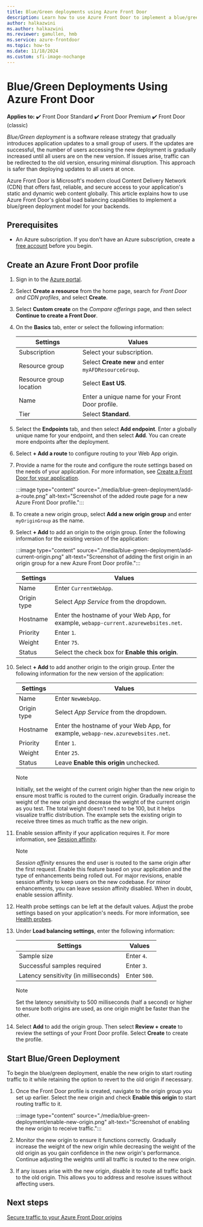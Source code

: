 ```yaml
---
title: Blue/Green deployments using Azure Front Door
description: Learn how to use Azure Front Door to implement a blue/green deployment strategy for your web applications.
author: halkazwini
ms.author: halkazwini
ms.reviewer: gamullen, hmb
ms.service: azure-frontdoor
ms.topic: how-to
ms.date: 11/18/2024
ms.custom: sfi-image-nochange
---
```


# Blue/Green Deployments Using Azure Front Door

**Applies to:** :heavy_check_mark: Front Door Standard :heavy_check_mark: Front Door Premium :heavy_check_mark: Front Door (classic)

*Blue/Green deployment* is a software release strategy that gradually introduces application updates to a small group of users. If the updates are successful, the number of users accessing the new deployment is gradually increased until all users are on the new version. If issues arise, traffic can be redirected to the old version, ensuring minimal disruption. This approach is safer than deploying updates to all users at once.

Azure Front Door is Microsoft's modern cloud Content Delivery Network (CDN) that offers fast, reliable, and secure access to your application's static and dynamic web content globally. This article explains how to use Azure Front Door's global load balancing capabilities to implement a blue/green deployment model for your backends.

## Prerequisites

* An Azure subscription. If you don't have an Azure subscription, create a [free account](https://azure.microsoft.com/pricing/purchase-options/azure-account?cid=msft_learn) before you begin.

## Create an Azure Front Door profile

1. Sign in to the [Azure portal](https://portal.azure.com/?WT.mc_id=A261C142F).

1. Select **Create a resource** from the home page, search for *Front Door and CDN profiles*, and select **Create**.

1. Select **Custom create** on the *Compare offerings* page, and then select **Continue to create a Front Door**.

1. On the **Basics** tab, enter or select the following information:

    | Settings | Values |
    |--|--|
    | Subscription | Select your subscription. |
    | Resource group | Select **Create new** and enter `myAFDResourceGroup`. |
    | Resource group location | Select **East US**. |
    | Name | Enter a unique name for your Front Door profile. |
    | Tier | Select **Standard**. |

1. Select the **Endpoints** tab, and then select **Add endpoint**. Enter a globally unique name for your endpoint, and then select **Add**. You can create more endpoints after the deployment.

1. Select **+ Add a route** to configure routing to your Web App origin.

1. Provide a name for the route and configure the route settings based on the needs of your application. For more information, see [Create a Front Door for your application](create-front-door-portal.md#create-a-front-door-for-your-application).

    :::image type="content" source="./media/blue-green-deployment/add-a-route.png" alt-text="Screenshot of the added route page for a new Azure Front Door profile.":::

1. To create a new origin group, select **Add a new origin group** and enter `myOriginGroup` as the name.

1. Select **+ Add** to add an origin to the origin group. Enter the following information for the existing version of the application:

    :::image type="content" source="./media/blue-green-deployment/add-current-origin.png" alt-text="Screenshot of adding the first origin in an origin group for a new Azure Front Door profile.":::

    | Settings | Values |
    |--|--|
    | Name | Enter `CurrentWebApp`. |
    | Origin type | Select *App Service* from the dropdown. |
    | Hostname | Enter the hostname of your Web App, for example, `webapp-current.azurewebsites.net`. |
    | Priority | Enter `1`. |
    | Weight | Enter `75`. |
    | Status | Select the check box for **Enable this origin**. |

1. Select **+ Add** to add another origin to the origin group. Enter the following information for the new version of the application:

    | Settings | Values |
    |--|--|
    | Name | Enter `NewWebApp`. |
    | Origin type | Select *App Service* from the dropdown. |
    | Hostname | Enter the hostname of your Web App, for example, `webapp-new.azurewebsites.net`. |
    | Priority | Enter `1`. |
    | Weight | Enter `25`. |
    | Status | Leave **Enable this origin** unchecked. |

    > [!NOTE]
    > Initially, set the weight of the current origin higher than the new origin to ensure most traffic is routed to the current origin. Gradually increase the weight of the new origin and decrease the weight of the current origin as you test. The total weight doesn't need to be 100, but it helps visualize traffic distribution. The example sets the existing origin to receive three times as much traffic as the new origin.

1. Enable session affinity if your application requires it. For more information, see [Session affinity](routing-methods.md). 

    > [!NOTE]
    > *Session affinity* ensures the end user is routed to the same origin after the first request. Enable this feature based on your application and the type of enhancements being rolled out. For major revisions, enable session affinity to keep users on the new codebase. For minor enhancements, you can leave session affinity disabled. When in doubt, enable session affinity.

1. Health probe settings can be left at the default values. Adjust the probe settings based on your application's needs. For more information, see [Health probes](health-probes.md).

1. Under **Load balancing settings**, enter the following information:

    | Settings | Values |
    |--|--|
    | Sample size | Enter `4`. |
    | Successful samples required | Enter `3`. |
    | Latency sensitivity (in milliseconds) | Enter `500`. |

    > [!NOTE]
    > Set the latency sensitivity to 500 milliseconds (half a second) or higher to ensure both origins are used, as one origin might be faster than the other.

1. Select **Add** to add the origin group. Then select **Review + create** to review the settings of your Front Door profile. Select **Create** to create the profile.

## Start Blue/Green Deployment

To begin the blue/green deployment, enable the new origin to start routing traffic to it while retaining the option to revert to the old origin if necessary.

1. Once the Front Door profile is created, navigate to the origin group you set up earlier. Select the new origin and check **Enable this origin** to start routing traffic to it.

    :::image type="content" source="./media/blue-green-deployment/enable-new-origin.png" alt-text="Screenshot of enabling the new origin to receive traffic.":::

1. Monitor the new origin to ensure it functions correctly. Gradually increase the weight of the new origin while decreasing the weight of the old origin as you gain confidence in the new origin's performance. Continue adjusting the weights until all traffic is routed to the new origin.

1. If any issues arise with the new origin, disable it to route all traffic back to the old origin. This allows you to address and resolve issues without affecting users.

## Next steps

[Secure traffic to your Azure Front Door origins](origin-security.md)